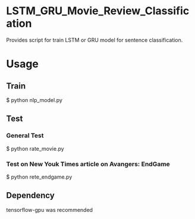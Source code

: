 # LSTM_GRU_Movie_Review_Classification
Provides script for train LSTM or GRU model for sentence classification.


# Usage
## Train
$ python nlp_model.py

## Test
### General Test
$ python rate_movie.py

### Test on New Youk Times article on Avangers: EndGame
$ python rete_endgame.py

## Dependency
tensorflow-gpu was recommended
